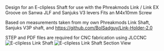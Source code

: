 Design for an E-clipless Shaft for use with the Phreakmods Link / Link EX Groove on Sanwa JLF and Sanjuks V3 levers
Fits an M4x10mm Screw

Based on measurements taken from my own Phreakmods Link Shaft, Sanjuks V3P shaft, and https://github.com/BolSadguy/Link-Holder-2.0

STEP and PDF files are required for CNC fabrication using JLCCNC
![E-clipless Link Shaft](https://github.com/user-attachments/assets/ae839ad3-b074-468c-b33f-45606e7e5c17)
![E-clipless Link Shaft Section View](https://github.com/user-attachments/assets/5b6a0407-49f9-4372-bdfd-5ea0ca3d88eb)
